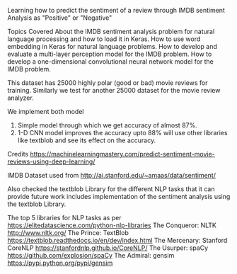 Learning how to predict the sentiment of a review through IMDB sentiment Analysis as "Positive" or "Negative"

Topics Covered
    About the IMDB sentiment analysis problem for natural language processing and how to load it in Keras.
    How to use word embedding in Keras for natural language problems.
    How to develop and evaluate a multi-layer perception model for the IMDB problem.
    How to develop a one-dimensional convolutional neural network model for the IMDB problem.

This dataset has 25000 highly polar (good or bad) movie reviews for training.
Similarly we test for another 25000 dataset for the movie review analyzer.

We implement both model
1. Simple model through which we get accuracy of almost 87%.
2. 1-D CNN model improves the accuracy upto 88% will use other libraries like textblob and see its effect on the accuracy.

Credits https://machinelearningmastery.com/predict-sentiment-movie-reviews-using-deep-learning/

IMDB Dataset used from http://ai.stanford.edu/~amaas/data/sentiment/


Also checked the textblob Library for the different NLP tasks that it can provide future work includes implementation of the sentiment analysis using the textblob Library.

The top 5 libraries for NLP tasks as per https://elitedatascience.com/python-nlp-libraries
The Conqueror: NLTK                      http://www.nltk.org/
The Prince: TextBlob                     https://textblob.readthedocs.io/en/dev/index.html
The Mercenary: Stanford CoreNLP          https://stanfordnlp.github.io/CoreNLP/
The Usurper: spaCy                       https://github.com/explosion/spaCy
The Admiral: gensim                      https://pypi.python.org/pypi/gensim
